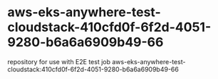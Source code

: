 # aws-eks-anywhere-test-cloudstack-410cfd0f-6f2d-4051-9280-b6a6a6909b49-66
repository for use with E2E test job aws-eks-anywhere-test-cloudstack:410cfd0f-6f2d-4051-9280-b6a6a6909b49-66
